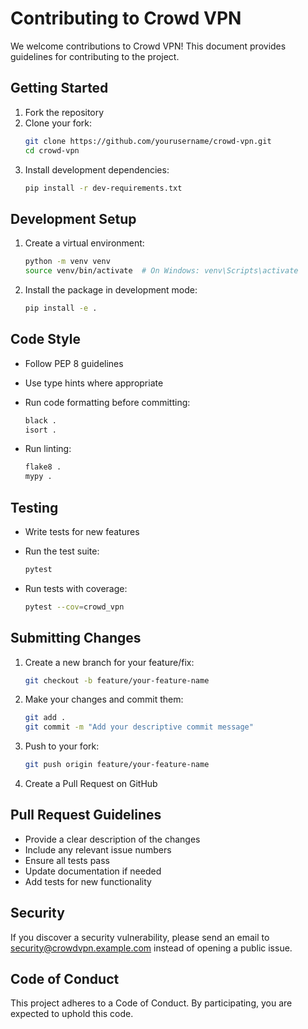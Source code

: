 # Contributing to Crowd VPN

We welcome contributions to Crowd VPN! This document provides guidelines for contributing to the project.

## Getting Started

1. Fork the repository
2. Clone your fork:
   ```bash
   git clone https://github.com/yourusername/crowd-vpn.git
   cd crowd-vpn
   ```
3. Install development dependencies:
   ```bash
   pip install -r dev-requirements.txt
   ```

## Development Setup

1. Create a virtual environment:
   ```bash
   python -m venv venv
   source venv/bin/activate  # On Windows: venv\Scripts\activate
   ```

2. Install the package in development mode:
   ```bash
   pip install -e .
   ```

## Code Style

- Follow PEP 8 guidelines
- Use type hints where appropriate
- Run code formatting before committing:
  ```bash
  black .
  isort .
  ```

- Run linting:
  ```bash
  flake8 .
  mypy .
  ```

## Testing

- Write tests for new features
- Run the test suite:
  ```bash
  pytest
  ```

- Run tests with coverage:
  ```bash
  pytest --cov=crowd_vpn
  ```

## Submitting Changes

1. Create a new branch for your feature/fix:
   ```bash
   git checkout -b feature/your-feature-name
   ```

2. Make your changes and commit them:
   ```bash
   git add .
   git commit -m "Add your descriptive commit message"
   ```

3. Push to your fork:
   ```bash
   git push origin feature/your-feature-name
   ```

4. Create a Pull Request on GitHub

## Pull Request Guidelines

- Provide a clear description of the changes
- Include any relevant issue numbers
- Ensure all tests pass
- Update documentation if needed
- Add tests for new functionality

## Security

If you discover a security vulnerability, please send an email to security@crowdvpn.example.com instead of opening a public issue.

## Code of Conduct

This project adheres to a Code of Conduct. By participating, you are expected to uphold this code.

